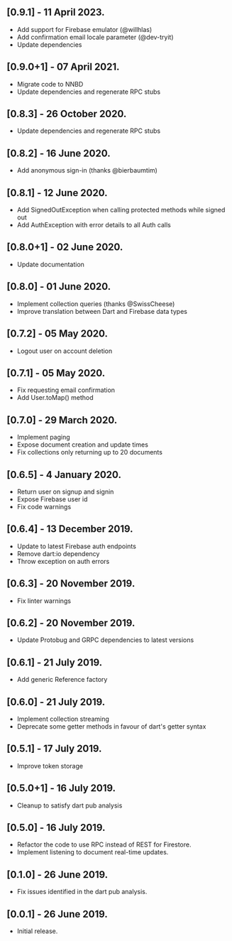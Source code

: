 ## [0.9.1] - 11 April 2023.

* Add support for Firebase emulator (@willhlas)
* Add confirmation email locale parameter (@dev-tryit)
* Update dependencies

## [0.9.0+1] - 07 April 2021.

* Migrate code to NNBD
* Update dependencies and regenerate RPC stubs

## [0.8.3] - 26 October 2020.

* Update dependencies and regenerate RPC stubs

## [0.8.2] - 16 June 2020.

* Add anonymous sign-in (thanks @bierbaumtim)

## [0.8.1] - 12 June 2020.

* Add SignedOutException when calling protected methods while signed out
* Add AuthException with error details to all Auth calls

## [0.8.0+1] - 02 June 2020.

* Update documentation

## [0.8.0] - 01 June 2020.

* Implement collection queries (thanks @SwissCheese)
* Improve translation between Dart and Firebase data types

## [0.7.2] - 05 May 2020.

* Logout user on account deletion

## [0.7.1] - 05 May 2020.

* Fix requesting email confirmation
* Add User.toMap() method

## [0.7.0] - 29 March 2020.

* Implement paging
* Expose document creation and update times
* Fix collections only returning up to 20 documents

## [0.6.5] - 4 January 2020.

* Return user on signup and signin
* Expose Firebase user id
* Fix code warnings

## [0.6.4] - 13 December 2019.

* Update to latest Firebase auth endpoints
* Remove dart:io dependency
* Throw exception on auth errors

## [0.6.3] - 20 November 2019.

* Fix linter warnings

## [0.6.2] - 20 November 2019.

* Update Protobug and GRPC dependencies to latest versions

## [0.6.1] - 21 July 2019.

* Add generic Reference factory

## [0.6.0] - 21 July 2019.

* Implement collection streaming
* Deprecate some getter methods in favour of dart's getter syntax

## [0.5.1] - 17 July 2019.

* Improve token storage

## [0.5.0+1] - 16 July 2019.

* Cleanup to satisfy dart pub analysis

## [0.5.0] - 16 July 2019.

* Refactor the code to use RPC instead of REST for Firestore.
* Implement listening to document real-time updates.

## [0.1.0] - 26 June 2019.

* Fix issues identified in the dart pub analysis.

## [0.0.1] - 26 June 2019.

* Initial release.
